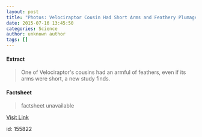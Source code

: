 ```yaml
---
layout: post
title: "Photos: Velociraptor Cousin Had Short Arms and Feathery Plumage"
date: 2015-07-16 13:45:50
categories: Science
author: unknown author
tags: []
---
```



#### Extract
>One of Velociraptor's cousins had an armful of feathers, even if its arms were short, a new study finds.

#### Factsheet
>factsheet unavailable

[Visit Link](http://www.livescience.com/51572-feathered-velociraptor-cousin-photos.html)

id:  155822

